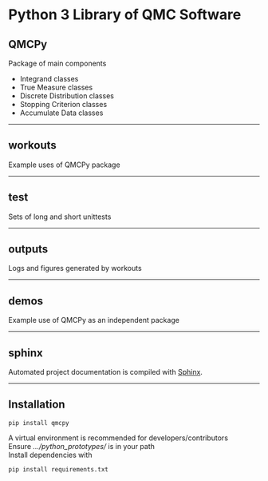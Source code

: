 # Python 3 Library of QMC Software

## QMCPy

Package of main components

- Integrand classes
- True Measure classes
- Discrete Distribution classes
- Stopping Criterion classes
- Accumulate Data classes

---

## workouts

Example uses of QMCPy package

---

## test

Sets of long and short unittests

---

## outputs

Logs and figures generated by workouts

---

## demos

Example use of QMCPy as an independent package

---

## sphinx

Automated project documentation is compiled with [Sphinx](http://www.sphinx-doc.org/).

---

## Installation

~~~
pip install qmcpy
~~~

A virtual environment is recommended for developers/contributors\
Ensure *.../python_prototypes/* is in your path\
Install dependencies with

~~~
pip install requirements.txt
~~~